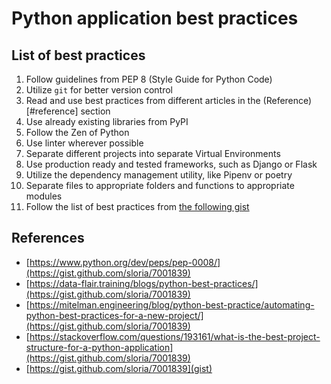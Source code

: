 # Python application best practices

## List of best practices

1. Follow guidelines from PEP 8 (Style Guide for Python Code)
2. Utilize `git` for better version control
3. Read and use best practices from different articles in the (Reference)[#reference] section
4. Use already existing libraries from PyPI
5. Follow the Zen of Python
6. Use linter wherever possible
7. Separate different projects into separate Virtual Environments
8. Use production ready and tested frameworks, such as Django or Flask
9. Utilize the dependency management utility, like Pipenv or poetry
10. Separate files to appropriate folders and functions to appropriate modules
11. Follow the list of best practices from [the following gist](gist)

## References

* [https://www.python.org/dev/peps/pep-0008/](https://gist.github.com/sloria/7001839)
* [https://data-flair.training/blogs/python-best-practices/](https://gist.github.com/sloria/7001839)
* [https://mitelman.engineering/blog/python-best-practice/automating-python-best-practices-for-a-new-project/](https://gist.github.com/sloria/7001839)
* [https://stackoverflow.com/questions/193161/what-is-the-best-project-structure-for-a-python-application](https://gist.github.com/sloria/7001839)
* [https://gist.github.com/sloria/7001839](gist)

[gist]: https://gist.github.com/sloria/7001839
